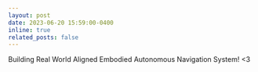 ```yaml
---
layout: post
date: 2023-06-20 15:59:00-0400
inline: true
related_posts: false
---
```


Building Real World Aligned Embodied Autonomous Navigation System! <3
